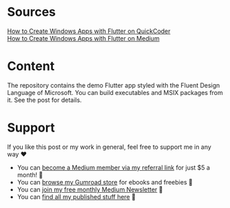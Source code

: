 # Sources

[How to Create Windows Apps with Flutter on QuickCoder](https://quickcoder.org/flutter-win-demo/)<br />
[How to Create Windows Apps with Flutter on Medium](https://levelup.gitconnected.com/create-windows-apps-with-flutter-cd287c9a029c)

# Content

The repository contains the demo Flutter app styled with the Fluent Design Language of Microsoft. You can build executables and MSIX packages from it. See the post for details.

# Support

If you like this post or my work in general, feel free to support me in any way ❤

- You can [become a Medium member via my referral link](https://xeladu.medium.com/membership) for just $5 a month! 💖
- You can [browse my Gumroad store](https://xeladu.gumroad.com) for ebooks and freebies 📙
- You can [join my free monthly Medium Newsletter](https://bit.ly/xeladu-medium) 💌
- You can [find all my published stuff here](https://xeladu.medium.com/%E2%84%B9-xeladus-info-point-find-quickly-what-you-need-bbe620e97d8c) 📑
